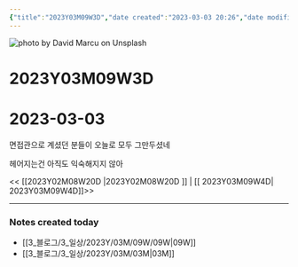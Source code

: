 ```yaml
---
{"title":"2023Y03M09W3D","date created":"2023-03-03 20:26","date modified":"2023-03-03 20:26","tag":["DailyNote"],"dg-publish":true,"스쿼트":null,"permalink":"/3_블로그/3_일상/2023Y/03M/09W/2023Y03M09W3D/","dgPassFrontmatter":true,"noteIcon":""}
---
```



![photo by David Marcu on Unsplash](https://images.unsplash.com/photo-1469474968028-56623f02e42e?crop=entropy&cs=tinysrgb&fm=jpg&ixid=MnwzNjM5Nzd8MHwxfHJhbmRvbXx8fHx8fHx8fDE2Nzc4NDI3NzY&ixlib=rb-4.0.3&q=80&w=1500&h=500)



# 2023Y03M09W3D

# 2023-03-03

면접관으로 계셨던 분들이 오늘로 모두 그만두셨네

헤어지는건 아직도 익숙해지지 않아

<< [[2023Y02M08W20D \|2023Y02M08W20D ]] | [[ 2023Y03M09W4D\| 2023Y03M09W4D]]>>


---
### Notes created today
- [[3_블로그/3_일상/2023Y/03M/09W/09W\|09W]]
- [[3_블로그/3_일상/2023Y/03M/03M\|03M]]
 
